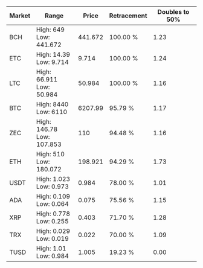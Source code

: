 | Market | Range | Price| Retracement | Doubles to 50% |
| --- | --- | --- | --- | --- |
| BCH | High: 649<br />Low: 441.672 | 441.672 | 100.00 % | 1.23 |
| ETC | High: 14.39<br />Low: 9.714 | 9.714 | 100.00 % | 1.24 |
| LTC | High: 66.911<br />Low: 50.984 | 50.984 | 100.00 % | 1.16 |
| BTC | High: 8440<br />Low: 6110 | 6207.99 | 95.79 % | 1.17 |
| ZEC | High: 146.78<br />Low: 107.853 | 110 | 94.48 % | 1.16 |
| ETH | High: 510<br />Low: 180.072 | 198.921 | 94.29 % | 1.73 |
| USDT | High: 1.023<br />Low: 0.973 | 0.984 | 78.00 % | 1.01 |
| ADA | High: 0.109<br />Low: 0.064 | 0.075 | 75.56 % | 1.15 |
| XRP | High: 0.778<br />Low: 0.255 | 0.403 | 71.70 % | 1.28 |
| TRX | High: 0.029<br />Low: 0.019 | 0.022 | 70.00 % | 1.09 |
| TUSD | High: 1.01<br />Low: 0.984 | 1.005 | 19.23 % | 0.00 |
